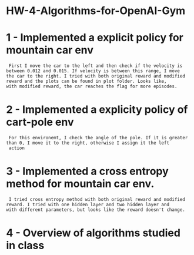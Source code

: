 # HW-4-Algorithms-for-OpenAI-Gym

# 1 - Implemented a explicit policy for mountain car env
     First I move the car to the left and then check if the velocity is between 0.012 and 0.015. If velocity is between this range, I move      the car to the right. I tried with both original reward and modified reward and the plots can be found in plot folder. Looks like,        with modified reward, the car reaches the flag for more episodes.
    

# 2 - Implemented a explicity policy of cart-pole env
     For this environemt, I check the angle of the pole. If it is greater than 0, I move it to the right, otherwise I assign it the left 
     action

# 3 - Implemented a cross entropy method for mountain car env.
     I tried cross entropy method with both original reward and modified reward. I tried with one hidden layer and two hidden layer and        with different parameters, but looks like the reward doesn't change.

# 4 - Overview of algorithms studied in class
